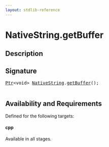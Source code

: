 ```yaml
---
layout: stdlib-reference
---
```


# NativeString\.getBuffer

## Description





## Signature 

<pre>
<a href="../types/ptr-0/index" class="code_type">Ptr</a>&lt;<span class="code_keyword">void</span>&gt; <a href="../types/nativestring-06/index" class="code_type">NativeString</a>.<a href="getbuffer-3">getBuffer</a>();

</pre>

## Availability and Requirements

Defined for the following targets:

#### cpp
Available in all stages.



